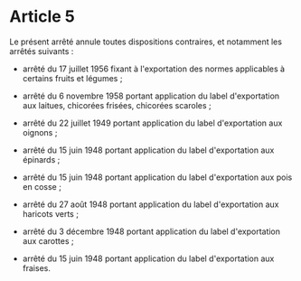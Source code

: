 # Article 5

Le présent arrêté annule toutes dispositions contraires, et notamment les arrêtés suivants :

- arrêté du 17 juillet 1956 fixant à l'exportation des normes applicables à certains fruits et légumes ;

- arrêté du 6 novembre 1958 portant application du label d'exportation aux laitues, chicorées frisées, chicorées scaroles ;

- arrêté du 22 juillet 1949 portant application du label d'exportation aux oignons ;

- arrêté du 15 juin 1948 portant application du label d'exportation aux épinards ;

- arrêté du 15 juin 1948 portant application du label d'exportation aux pois en cosse ;

- arrêté du 27 août 1948 portant application du label d'exportation aux haricots verts ;

- arrêté du 3 décembre 1948 portant application du label d'exportation aux carottes ;

- arrêté du 15 juin 1948 portant application du label d'exportation aux fraises.
